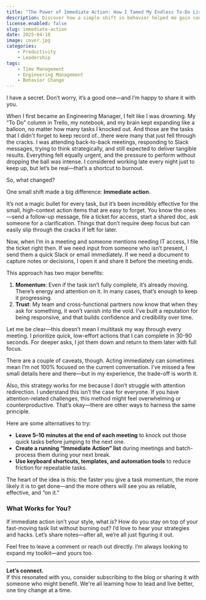 ```yaml
---
title: "The Power of Immediate Action: How I Tamed My Endless To-Do List"
description: Discover how a simple shift in behavior helped me gain control over my workload, build trust with my team, and get more done—without burning out.
license.enabled: false
slug: immediate-action
date: 2025-04-10
image: cover.jpg
categories:
    - Productivity
    - Leadership
tags:
    - Time Management
    - Engineering Management
    - Behavior Change
---
```


I have a secret. Don’t worry, it’s a good one—and I’m happy to share it with you.

When I first became an Engineering Manager, I felt like I was drowning. My “To Do” column in Trello, my notebook, and my brain kept expanding like a balloon, no matter how many tasks I knocked out. And those are the tasks that I didn't forget to keep record of...there were many that just fell through the cracks. I was attending back-to-back meetings, responding to Slack messages, trying to think strategically, and still expected to deliver tangible results. Everything felt equally urgent, and the pressure to perform without dropping the ball was intense. I considered working late every night just to keep up, but let’s be real—that’s a shortcut to burnout.

So, what changed?

One small shift made a big difference: **Immediate action**.

It’s not a magic bullet for every task, but it’s been incredibly effective for the small, high-context action items that are easy to forget. You know the ones—send a follow-up message, file a ticket for access, start a shared doc, ask someone for a clarification. Things that don’t require deep focus but can easily slip through the cracks if left for later.

Now, when I’m in a meeting and someone mentions needing IT access, I file the ticket right then. If we need input from someone who isn’t present, I send them a quick Slack or email immediately. If we need a document to capture notes or decisions, I open it and share it before the meeting ends.

This approach has two major benefits:

1. **Momentum**: Even if the task isn’t fully complete, it’s already moving. There’s energy and attention on it. In many cases, that’s enough to keep it progressing.
2. **Trust**: My team and cross-functional partners now know that when they ask for something, it won’t vanish into the void. I’ve built a reputation for being responsive, and that builds confidence and credibility over time.

Let me be clear—this doesn’t mean I multitask my way through every meeting. I prioritize quick, low-effort actions that I can complete in 30-90 seconds. For deeper asks, I jot them down and return to them later with full focus.

There are a couple of caveats, though. Acting immediately can sometimes mean I’m not 100% focused on the current conversation. I’ve missed a few small details here and there—but in my experience, the trade-off is worth it.

Also, this strategy works for me because I don’t struggle with attention redirection. I understand this isn’t the case for everyone. If you have attention-related challenges, this method might feel overwhelming or counterproductive. That’s okay—there are other ways to harness the same principle.

Here are some alternatives to try:

- **Leave 5–10 minutes at the end of each meeting** to knock out those quick tasks before jumping to the next one.
- **Create a running “Immediate Action” list** during meetings and batch-process them during your next break.
- **Use keyboard shortcuts, templates, and automation tools** to reduce friction for repeatable tasks.

The heart of the idea is this: the faster you give a task momentum, the more likely it is to get done—and the more others will see you as reliable, effective, and “on it.”

### What Works for You?

If immediate action isn’t your style, what *is*? How do you stay on top of your fast-moving task list without burning out? I’d love to hear your strategies and hacks. Let’s share notes—after all, we’re all just figuring it out.

Feel free to leave a comment or reach out directly. I’m always looking to expand my toolkit—and yours too.

---

**Let’s connect.**  
If this resonated with you, consider subscribing to the blog or sharing it with someone who might benefit. We're all learning how to lead and live better, one tiny change at a time.

